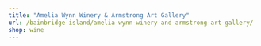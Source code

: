 ```yaml
---
title: "Amelia Wynn Winery & Armstrong Art Gallery"
url: /bainbridge-island/amelia-wynn-winery-and-armstrong-art-gallery/
shop: wine
---
```

